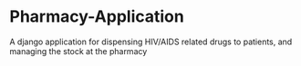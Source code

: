 Pharmacy-Application
====================

A django application for dispensing HIV/AIDS related drugs to patients, and managing the stock at the pharmacy
